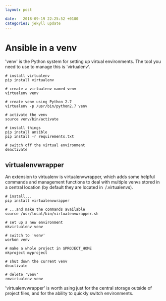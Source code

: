 ```yaml
---
layout: post

date:   2018-09-19 22:25:52 +0100
categories: jekyll update
---
```

Ansible in a venv
=================

'venv' is the Python system for setting up virtual environments. The
tool you need to use to manage this is 'virtualenv'.

    # install virtualenv
    pip install virtualenv

    # create a virtualenv named venv
    virtualenv venv

    # create venv using Python 2.7
    virtualenv -p /usr/bin/python2.7 venv

    # activate the venv
    source venv/bin/activate

    # install things
    pip install ansible
    pip install -r requirements.txt

    # switch off the virtual environment
    deactivate

virtualenvwrapper
-----------------

An extension to virtualenv is virtualenvwrapper, which adds some helpful
commands and management functions to deal with multiple venvs stored in
a central location (by default they are located in  /.virtualenvs).

    # install...
    pip install virtualenvwrapper

    # ...and make the commands available
    source /usr/local/bin/virtualenvwrapper.sh

    # set up a new environment
    mkvirtualenv venv

    # switch to 'venv'
    workon venv

    # make a whole project in $PROJECT_HOME
    mkproject myproject

    # shut down the current venv
    deactivate

    # delete 'venv'
    rmvirtualenv venv

'virtualenvwrapper' is worth using just for the central storage outside
of project files, and for the ability to quickly switch environments.
